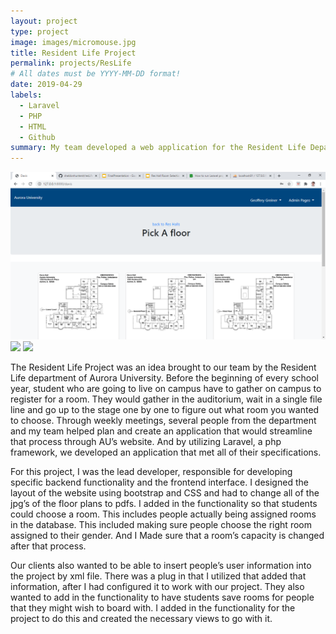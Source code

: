 ```yaml
---
layout: project
type: project
image: images/micromouse.jpg
title: Resident Life Project
permalink: projects/ResLife
# All dates must be YYYY-MM-DD format!
date: 2019-04-29
labels:
  - Laravel
  - PHP 
  - HTML
  - Github
summary: My team developed a web application for the Resident Life Department to streamline dorm selection.
---
```


<div class="ui small rounded images">
  <img class="ui image" src="../images/ResLife1.png">
  <img class="ui image" src="../images/ResLife2.jpg">
  <img class="ui image" src="../images/ResLife3.jpg">
</div>

The Resident Life Project was an idea brought to our team by the Resident Life department of Aurora University. Before the beginning of every school year, student who are going to live on campus have to gather on campus to register for a room. They would gather in the auditorium, wait in a single file line and go up to the stage one by one to figure out what room you wanted to choose. Through weekly meetings, several people from the department and my team helped plan and create an application that would streamline that process through AU’s website. And by utilizing Laravel, a php framework, we developed an application that met all of their specifications.

For this project, I was the lead developer, responsible for developing specific backend functionality and the frontend interface. 
I designed the layout of the website using bootstrap and CSS and had to change all of the jpg’s of the floor plans to pdfs. I added in the functionality so that students could choose a room. This includes people actually being assigned rooms in the database. This included making sure people choose the right room assigned to their gender. And I Made sure that a room’s capacity is changed after that process. 

Our clients also wanted to be able to insert people’s user information into the project by xml file. There was a plug in that I utilized that added that information, after I had configured it to work with our project. They also wanted to add in the functionality to have students save rooms for people that they might wish to board with. I added in the functionality for the project to do this and created the necessary views to go with it.




